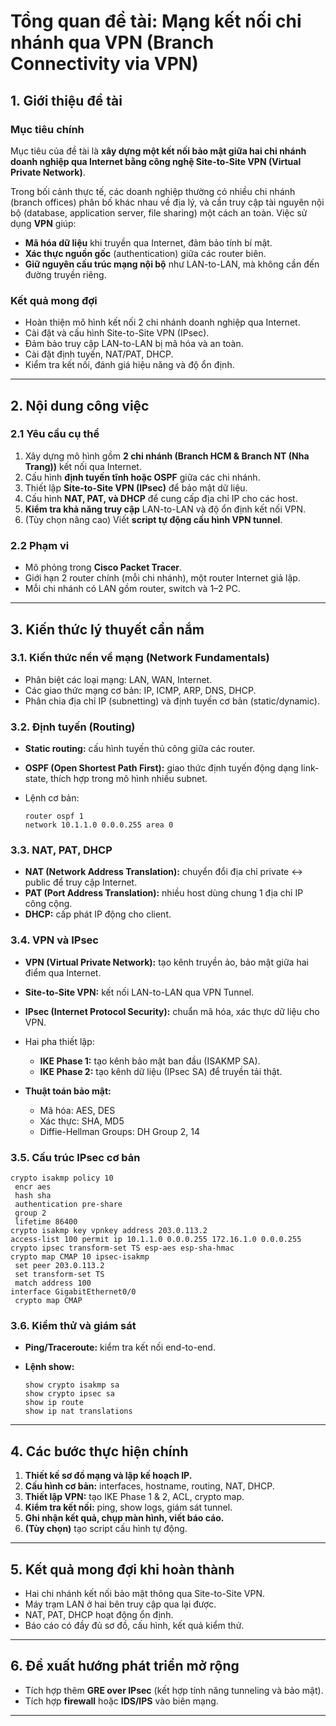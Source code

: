# Tổng quan đề tài: Mạng kết nối chi nhánh qua VPN (Branch Connectivity via VPN)

## 1. Giới thiệu đề tài

### Mục tiêu chính

Mục tiêu của đề tài là **xây dựng một kết nối bảo mật giữa hai chi nhánh doanh nghiệp qua Internet bằng công nghệ Site-to-Site VPN (Virtual Private Network)**.

Trong bối cảnh thực tế, các doanh nghiệp thường có nhiều chi nhánh (branch offices) phân bố khác nhau về địa lý, và cần truy cập tài nguyên nội bộ (database, application server, file sharing) một cách an toàn. Việc sử dụng **VPN** giúp:

* **Mã hóa dữ liệu** khi truyền qua Internet, đảm bảo tính bí mật.
* **Xác thực nguồn gốc** (authentication) giữa các router biên.
* **Giữ nguyên cấu trúc mạng nội bộ** như LAN-to-LAN, mà không cần đến đường truyền riêng.

### Kết quả mong đợi

* Hoàn thiện mô hình kết nối 2 chi nhánh doanh nghiệp qua Internet.
* Cài đặt và cấu hình Site-to-Site VPN (IPsec).
* Đảm bảo truy cập LAN-to-LAN bị mã hóa và an toàn.
* Cài đặt định tuyến, NAT/PAT, DHCP.
* Kiểm tra kết nối, đánh giá hiệu năng và độ ổn định.

---

## 2. Nội dung công việc

### 2.1 Yêu cầu cụ thể

1. Xây dựng mô hình gồm **2 chi nhánh (Branch HCM & Branch NT (Nha Trang))** kết nối qua Internet.
2. Cấu hình **định tuyến tĩnh hoặc OSPF** giữa các chi nhánh.
3. Thiết lập **Site-to-Site VPN (IPsec)** để bảo mật dữ liệu.
4. Cấu hình **NAT, PAT, và DHCP** để cung cấp địa chỉ IP cho các host.
5. **Kiểm tra khả năng truy cập** LAN-to-LAN và độ ổn định kết nối VPN.
6. (Tùy chọn nâng cao) Viết **script tự động cấu hình VPN tunnel**.

### 2.2 Phạm vi

* Mô phỏng trong **Cisco Packet Tracer**.
* Giới hạn 2 router chính (mỗi chi nhánh), một router Internet giả lập.
* Mỗi chi nhánh có LAN gồm router, switch và 1–2 PC.

---

## 3. Kiến thức lý thuyết cần nắm

### 3.1. Kiến thức nền về mạng (Network Fundamentals)

* Phân biệt các loại mạng: LAN, WAN, Internet.
* Các giao thức mạng cơ bản: IP, ICMP, ARP, DNS, DHCP.
* Phân chia địa chỉ IP (subnetting) và định tuyến cơ bản (static/dynamic).

### 3.2. Định tuyến (Routing)

* **Static routing:** cấu hình tuyến thủ công giữa các router.
* **OSPF (Open Shortest Path First):** giao thức định tuyến động dạng link-state, thích hợp trong mô hình nhiều subnet.
* Lệnh cơ bản:

  ```
  router ospf 1
  network 10.1.1.0 0.0.0.255 area 0
  ```

### 3.3. NAT, PAT, DHCP

* **NAT (Network Address Translation):** chuyển đổi địa chỉ private ↔ public để truy cập Internet.
* **PAT (Port Address Translation):** nhiều host dùng chung 1 địa chỉ IP công cộng.
* **DHCP:** cấp phát IP động cho client.

### 3.4. VPN và IPsec

* **VPN (Virtual Private Network):** tạo kênh truyền ảo, bảo mật giữa hai điểm qua Internet.
* **Site-to-Site VPN:** kết nối LAN-to-LAN qua VPN Tunnel.
* **IPsec (Internet Protocol Security):** chuẩn mã hóa, xác thực dữ liệu cho VPN.
* Hai pha thiết lập:

  * **IKE Phase 1:** tạo kênh bảo mật ban đầu (ISAKMP SA).
  * **IKE Phase 2:** tạo kênh dữ liệu (IPsec SA) để truyền tải thật.
* **Thuật toán bảo mật:**

  * Mã hóa: AES, DES
  * Xác thực: SHA, MD5
  * Diffie-Hellman Groups: DH Group 2, 14

### 3.5. Cấu trúc IPsec cơ bản

```
crypto isakmp policy 10
 encr aes
 hash sha
 authentication pre-share
 group 2
 lifetime 86400
crypto isakmp key vpnkey address 203.0.113.2
access-list 100 permit ip 10.1.1.0 0.0.0.255 172.16.1.0 0.0.0.255
crypto ipsec transform-set TS esp-aes esp-sha-hmac
crypto map CMAP 10 ipsec-isakmp
 set peer 203.0.113.2
 set transform-set TS
 match address 100
interface GigabitEthernet0/0
 crypto map CMAP
```

### 3.6. Kiểm thử và giám sát

* **Ping/Traceroute:** kiểm tra kết nối end-to-end.
* **Lệnh show:**

  ```
  show crypto isakmp sa
  show crypto ipsec sa
  show ip route
  show ip nat translations
  ```

---

## 4. Các bước thực hiện chính

1. **Thiết kế sơ đồ mạng và lập kế hoạch IP.**
2. **Cấu hình cơ bản:** interfaces, hostname, routing, NAT, DHCP.
3. **Thiết lập VPN:** tạo IKE Phase 1 & 2, ACL, crypto map.
4. **Kiểm tra kết nối:** ping, show logs, giám sát tunnel.
5. **Ghi nhận kết quả, chụp màn hình, viết báo cáo.**
6. **(Tùy chọn)** tạo script cấu hình tự động.

---

## 5. Kết quả mong đợi khi hoàn thành

* Hai chi nhánh kết nối bảo mật thông qua Site-to-Site VPN.
* Máy trạm LAN ở hai bên truy cập qua lại được.
* NAT, PAT, DHCP hoạt động ổn định.
* Báo cáo có đầy đủ sơ đồ, cấu hình, kết quả kiểm thử.

---

## 6. Đề xuất hướng phát triển mở rộng

* Tích hợp thêm **GRE over IPsec** (kết hợp tính năng tunneling và bảo mật).
* Tích hợp **firewall** hoặc **IDS/IPS** vào biên mạng.

---
